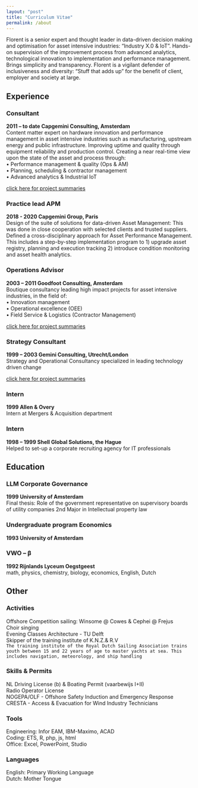 ```yaml
---
layout: "post"
title: "Curriculum Vitae"
permalink: /about
---
```


Florent is a senior expert and thought leader in data-driven decision making and optimisation for asset intensive industries: “Industry X.0 & IoT”. Hands-on supervision of the improvement process from advanced analytics, technological innovation to implementation and performance management. Brings simplicity and transparency. Florent is a vigilant defender of inclusiveness and diversity: “Stuff that adds up” for the benefit of client, employer and society at large.  
  
## Experience
### Consultant
**2011 – to date Capgemini Consulting, Amsterdam**  
Content matter expert on hardware innovation and performance management in asset intensive industries such as manufacturing, upstream energy and public infrastructure. Improving uptime and quality through equipment reliability and production control. Creating a near real-time view upon the state of the asset and process through:  
•	Performance management & quality (Ops & AM)  
•	Planning, scheduling & contractor management  
•	Advanced analytics & Industrial IoT  
  
[click here for project summaries](https://fprisse.github.io/projects_invent)  
### Practice lead APM
**2018 - 2020 Capgemini Group, Paris**  
Design of the suite of solutions for data-driven Asset Management: This was done in close cooperation with selected clients and trusted suppliers. Defined a cross-disciplinary approach for Asset Performance Management. This includes a step-by-step implementation program to 1) upgrade asset registry, planning and execution tracking 2) introduce condition monitoring and asset health analytics.
### Operations Advisor
**2003 – 2011 Goodfoot Consulting, Amsterdam**  
Boutique consultancy leading high impact projects for asset intensive industries, in the field of:  
•	Innovation management  
•	Operational excellence (OEE)  
•	Field Service & Logistics (Contractor Management)  
  
[click here for project summaries](https://fprisse.github.io/projects_goodfoot) 
### Strategy Consultant
**1999 – 2003 Gemini Consulting, Utrecht/London**  
Strategy and Operational Consultancy specialized in leading technology driven change  
  
[click here for project summaries](https://fprisse.github.io/projects_gemini)
### Intern
**1999 Allen & Overy**  
Intern at Mergers & Acquisition department
### Intern
**1998 – 1999 Shell Global Solutions, the Hague**  
Helped to set-up a corporate recruiting agency for IT professionals
## Education
### LLM Corporate Governance
**1999 University of Amsterdam**  
Final thesis: Role of the government representative on supervisory boards of utility companies
2nd Major in Intellectual property law
### Undergraduate program Economics 
**1993 University of Amsterdam**
### VWO – β
**1992 Rijnlands Lyceum Oegstgeest**  
math, physics, chemistry, biology, economics, English, Dutch
## Other
### Activities
Offshore Competition sailing: Winsome @ Cowes & Cephei @ Frejus  
Choir singing  
Evening Classes Architecture - TU Delft  
Skipper of the training institute of K.N.Z.& R.V  
```The training institute of the Royal Dutch Sailing Association trains youth between 15 and 22 years of age to master yachts at sea. This includes navigation, meteorology, and ship handling```
### Skills & Permits
NL Driving License (b) & Boating Permit (vaarbewijs I+II)  
Radio Operator License  
NOGEPA/OLF - Offshore Safety Induction and Emergency Response  
CRESTA - Access & Evacuation for Wind Industry Technicians  
### Tools
Engineering: Infor EAM, IBM-Maximo, ACAD  
Coding: ETS, R, php, js, html  
Office: Excel, PowerPoint, Studio  
### Languages
English: Primary Working Language  
Dutch: Mother Tongue  
